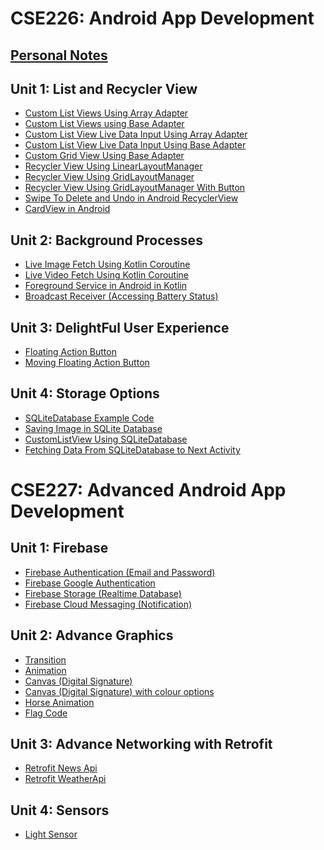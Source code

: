 # CSE226: Android App Development

## [Personal Notes](/Notes/readme.md)
## Unit 1: List and Recycler View
- [Custom List Views Using Array Adapter](/Units/1/1.md)<br>
- [Custom List Views using Base Adapter](/Units/1/2.md)<br>
- [Custom List View Live Data Input Using Array Adapter](/Units/1/3.md)<br>
- [Custom List View Live Data Input Using Base Adapter](/Units/1/4.md)<br>
- [Custom Grid View Using Base Adapter](/Units/1/5.md)<br>
- [Recycler View Using LinearLayoutManager ](/Units/1/6.md)<br>
- [Recycler View Using GridLayoutManager ](/Units/1/7.md)<br>
- [Recycler View Using GridLayoutManager With Button](/Units/1/8.md)<br>
- [Swipe To Delete and Undo in Android RecyclerView ](/Units/1/9.md)<br>
- [CardView in Android](/Units/1/10.md) <br>

## Unit 2: Background Processes

- [Live Image Fetch Using Kotlin Coroutine](/Units/2/1.md)
- [Live Video Fetch Using Kotlin Coroutine](/Units/2/2.md)
- [Foreground Service in Android in Kotlin](/Units/2/3.md)
- [Broadcast Receiver (Accessing Battery Status)](/Units/2/4.md)

## Unit 3: DelightFul User Experience
- [Floating Action Button](/Units/3/1.md)
- [Moving Floating Action Button](/Units/3/2.md)

## Unit 4: Storage Options
- [SQLiteDatabase Example Code](/Units/4/1.md)
- [Saving Image in SQLite Database](/Units/4/2.md)
- [CustomListView Using SQLiteDatabase](/Units/4/3.md)
- [Fetching Data From SQLiteDatabase to Next Activity](/Units/4/4.md)

# CSE227: Advanced Android App Development

## Unit 1: Firebase
- [Firebase Authentication (Email and Password)](/Units/CSE227/1/1.md)
- [Firebase Google Authentication](/Units/CSE227/1/2.md)
- [Firebase Storage (Realtime Database)](/Units/CSE227/1/3.md)
- [Firebase Cloud Messaging (Notification)](/Units/CSE227/1/4.md)

## Unit 2: Advance Graphics
- [Transition](/Units/CSE227/2/1.md)
- [Animation](/Units/CSE227/2/2.md)
- [Canvas (Digital Signature)](/Units/CSE227/2/3.md)
- [Canvas (Digital Signature) with colour options](/Units/CSE227/2/4.md)
- [Horse Animation](/Units/CSE227/2/5.md)
- [Flag Code](/Units/CSE227/2/6.md)

## Unit 3: Advance Networking with Retrofit
- [Retrofit News Api](/Units/CSE227/3/1.md)
- [Retrofit WeatherApi](/Units/CSE227/3/2.md)

## Unit 4: Sensors
- [Light Sensor](/Units/CSE227/4/1.md)